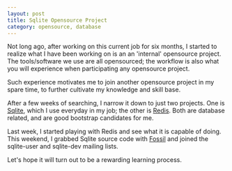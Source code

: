 ```yaml
---
layout: post
title: Sqlite Opensource Project
category: opensource, database
---
```


Not long ago, after working on this current job for six months, I started to realize what I have been working on is an
an 'internal' opensource project. The tools/software we use are all opensourced; the workflow is also what you will
 experience when participating any opensource project.

Such experience motivates me to join another opensource project in my spare time, to further cultivate my knowledge and
skill base.

After a few weeks of searching, I narrow it down to just two projects. One is [Sqlite](http://www.sqlite.org/), which I 
use everyday in my job; the other is [Redis](http://redis.io/). Both are database related, and are good bootstrap candidates 
for me.

Last week, I started playing with Redis and see what it is capable of doing. This weekend, I grabbed Sqlite source code with
[Fossil](http://www.fossil-scm.org/index.html/doc/trunk/www/index.wiki) and joined the sqlite-user and sqlite-dev mailing lists.

Let's hope it will turn out to be a rewarding learning process.
